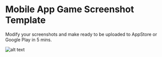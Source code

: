 # Mobile App Game Screenshot Template
Modify your screenshots and make ready to be uploaded to AppStore or Google Play in 5 mins.

![alt text](https://image.ibb.co/f9fgRa/dest.png)
